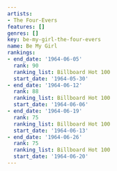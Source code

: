 ```yaml
---
artists:
- The Four-Evers
features: []
genres: []
key: be-my-girl-the-four-evers
name: Be My Girl
rankings:
- end_date: '1964-06-05'
  rank: 90
  ranking_list: Billboard Hot 100
  start_date: '1964-05-30'
- end_date: '1964-06-12'
  rank: 88
  ranking_list: Billboard Hot 100
  start_date: '1964-06-06'
- end_date: '1964-06-19'
  rank: 75
  ranking_list: Billboard Hot 100
  start_date: '1964-06-13'
- end_date: '1964-06-26'
  rank: 75
  ranking_list: Billboard Hot 100
  start_date: '1964-06-20'
---
```


